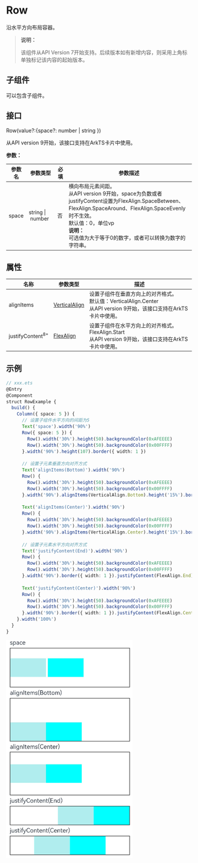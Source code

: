 # Row

沿水平方向布局容器。

>  **说明：**
>
>  该组件从API Version 7开始支持。后续版本如有新增内容，则采用上角标单独标记该内容的起始版本。


## 子组件

可以包含子组件。


## 接口

Row(value?:{space?:  number&nbsp;|&nbsp;string })

从API version 9开始，该接口支持在ArkTS卡片中使用。

**参数：**

| 参数名 | 参数类型 | 必填 | 参数描述 |
| -------- | -------- | -------- | -------- |
| space | string&nbsp;\|&nbsp;number | 否 | 横向布局元素间距。<br/>从API version 9开始，space为负数或者justifyContent设置为FlexAlign.SpaceBetween、FlexAlign.SpaceAround、FlexAlign.SpaceEvenly时不生效。<br/>默认值：0，单位vp<br/>**说明：** <br/>可选值为大于等于0的数字，或者可以转换为数字的字符串。 |


## 属性

| 名称 | 参数类型 | 描述 |
| -------- | -------- | -------- |
| alignItems | [VerticalAlign](ts-appendix-enums.md#verticalalign) | 设置子组件在垂直方向上的对齐格式。<br/>默认值：VerticalAlign.Center <br/>从API version 9开始，该接口支持在ArkTS卡片中使用。|
| justifyContent<sup>8+</sup> | [FlexAlign](ts-appendix-enums.md#flexalign) | 设置子组件在水平方向上的对齐格式。<br/>FlexAlign.Start <br/>从API version 9开始，该接口支持在ArkTS卡片中使用。|


## 示例

```ts
// xxx.ets
@Entry
@Component
struct RowExample {
  build() {
    Column({ space: 5 }) {
      // 设置子组件水平方向的间距为5
      Text('space').width('90%')
      Row({ space: 5 }) {
        Row().width('30%').height(50).backgroundColor(0xAFEEEE)
        Row().width('30%').height(50).backgroundColor(0x00FFFF)
      }.width('90%').height(107).border({ width: 1 })

      // 设置子元素垂直方向对齐方式
      Text('alignItems(Bottom)').width('90%')
      Row() {
        Row().width('30%').height(50).backgroundColor(0xAFEEEE)
        Row().width('30%').height(50).backgroundColor(0x00FFFF)
      }.width('90%').alignItems(VerticalAlign.Bottom).height('15%').border({ width: 1 })

      Text('alignItems(Center)').width('90%')
      Row() {
        Row().width('30%').height(50).backgroundColor(0xAFEEEE)
        Row().width('30%').height(50).backgroundColor(0x00FFFF)
      }.width('90%').alignItems(VerticalAlign.Center).height('15%').border({ width: 1 })

      // 设置子元素水平方向对齐方式
      Text('justifyContent(End)').width('90%')
      Row() {
        Row().width('30%').height(50).backgroundColor(0xAFEEEE)
        Row().width('30%').height(50).backgroundColor(0x00FFFF)
      }.width('90%').border({ width: 1 }).justifyContent(FlexAlign.End)

      Text('justifyContent(Center)').width('90%')
      Row() {
        Row().width('30%').height(50).backgroundColor(0xAFEEEE)
        Row().width('30%').height(50).backgroundColor(0x00FFFF)
      }.width('90%').border({ width: 1 }).justifyContent(FlexAlign.Center)
    }.width('100%')
  }
}
```

![row](figures/row.png)
